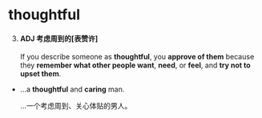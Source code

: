 # thoughtful

3. #### ADJ 考虑周到的[表赞许]

   If you describe someone as **thoughtful**, you **approve of them** because they **remember what other people want**, **need**, or **feel**, and **try not to upset them**.

- ...a **thoughtful** and **caring** man.

  ...一个考虑周到、关心体贴的男人。